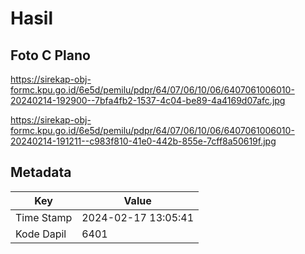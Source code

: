 # Hasil

## Foto C Plano

https://sirekap-obj-formc.kpu.go.id/6e5d/pemilu/pdpr/64/07/06/10/06/6407061006010-20240214-192900--7bfa4fb2-1537-4c04-be89-4a4169d07afc.jpg

https://sirekap-obj-formc.kpu.go.id/6e5d/pemilu/pdpr/64/07/06/10/06/6407061006010-20240214-191211--c983f810-41e0-442b-855e-7cff8a50619f.jpg


## Metadata

| Key        | Value               |
| ---------- | ------------------- |
| Time Stamp | 2024-02-17 13:05:41 |
| Kode Dapil | 6401                |



